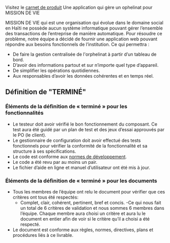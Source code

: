 Visitez le [carnet de produit](https://waffle.io/jodelin93/New-Vision-LebensSoft)
Une application qui gère un ophelinat pour MISSION DE VIE

MISSION DE VIE qui est une organisation qui évolue dans le domaine social en Haïti ne possède aucun système informatique pouvant gérer l’ensemble des transactions de l’entreprise de manière automatique. Pour résoudre ce problème, notre équipe a décidé de fournir une application web pouvant répondre aux besoins fonctionnels de l’institution. Ce qui permettra : 
- De faire la gestion centralisée de l'orphelinat à partir d’un tableau de bord.
- D’avoir des informations partout et sur n’importe quel type d’appareil. 
- De simplifier les opérations quotidiennes.
- Aux responsables d’avoir les données cohérentes et en temps réel.

## Définition de "TERMINÉ"

### Éléments de la définition de « terminé » pour les fonctionnalités
- Le testeur doit avoir vérifié le bon fonctionnement du composant. Ce test aura été guidé par un plan de test et des jeux d’essai approuvés par le PO (le client).
- Le gestionnaire de configuration doit avoir effectué des tests fonctionnels pour vérifier la conformité de la fonctionnalité et sa structure à ses spécifications.
- Le code est conforme aux [normes de développement](https://github.com/jodelin93/New-Vsion-LebensSoft/wiki/normes-de-developpement).
- Le code a été revu par au moins un pair.
- Le fichier d’aide en ligne et manuel d’utilisateur ont été mis à jour.

### Éléments de la définition de « terminé » pour les documents
- Tous les membres de l’équipe ont relu le document pour vérifier que ces critères ont tous été respectés:
   - Complet, clair, cohérent, pertinent, bref et concis. 
      -Ce qui nous fait un total de 6 critères de validation et nous sommes 6 membres dans l’équipe. Chaque membre aura choisi un critère et aura lu le document en entier afin de voir si le critère qu’il a choisi a été respecté.
- Le document est conforme aux règles, normes, directives, plans et procédures liés à ce livrable.


